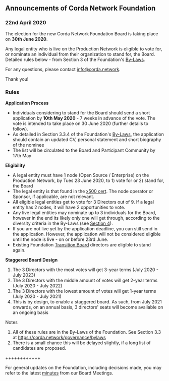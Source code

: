  ## Announcements of Corda Network Foundation

### 22nd April 2020

The election for the new Corda Network Foundation Board is taking place on **30th June 2020**. 

Any legal entity who is live on the Production Network is eligible to vote for, or nominate an individual from their organization to stand for, the Board. Detailed rules below - from Section 3 of the Foundation's [By-Laws](https://corda.network/governance/bylaws). 

For any questions, please contact info@corda.network. 

Thank you!


### Rules
**Application Process**
- Individuals considering to stand for the Board should send a short application by **10th May 2020** - 7 weeks in advance of the vote. The vote is intended to take place on 30 June 2020 (further details to follow). 
- As detailed in Section 3.3.4 of the Foundation's [By-Laws](https://corda.network/governance/bylaws), the application should contain an updated CV, personal statement and short biography of the nominee
- The list will be circulated to the Board and Participant Community by 17th May

**Eligibility**
- A legal entity must have 1 node (Open Source / Enterprise) on the Production Network, by Tues 23 June 2020, to 1)	vote for or 2) stand for, the Board
- The legal entity is that found in the [x500 cert](https://corda.network/participation/distinguishedname.html/). The node operator or Sponsor, if applicable, are not relevant.
- All eligible legal entities get to vote for 3 Directors out of 9. If a legal entity has 2 nodes, it will have 2 opportunities to vote. 
- Any live legal entities may nominate up to 3 individuals for the Board, however in the end its likely only one will get through, according to the diversity criteria in the By-Laws (see [Section 4](https://corda.network/governance/bylaws)).
- If you are not live yet by the application deadline, you can still send in the application. However, the application will not be considered eligible until the node is live - on or before 23rd June.
- Existing Foundation [Transition Board](https://corda.network/governance/board-election/) directors are eligible to stand again. 

**Staggered Board Design**
1.	The 3 Directors with the most votes will get 3-year terms (July 2020 - July 2023)
2.	The 3 Directors with the middle amount of votes will get 2-year terms (July 2020 - July 2022)
3.	The 3 Directors with the lowest amount of votes will get 1-year terms (July 2020 - July 2021)
4.	This is by design, to enable a staggered board. As such, from July 2021 onwards, on an annual basis, 3 directors' seats will become available on an ongoing basis

Notes
1. All of these rules are in the By-Laws of the Foundation. See Section 3.3 at https://corda.network/governance/bylaws
2. There is a small chance this will be delayed slightly, if a long list of candidates are proposed.

++++++++++++

For general updates on the Foundation, including decisions made, you may refer to the latest [minutes](/minutes/index) from our Board Meetings.   
